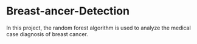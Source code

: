 # Breast-ancer-Detection
In this project, the random forest algorithm is used to analyze the medical case diagnosis of breast cancer.
